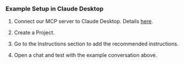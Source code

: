 ### Example Setup in Claude Desktop

1. Connect our MCP server to Claude Desktop. Details [here](https://modelcontextprotocol.io/quickstart/user#installing-the-filesystem-server).

2. Create a Project.

3. Go to the Instructions section to add the recommended instructions.

4. Open a chat and test with the example conversation above.
